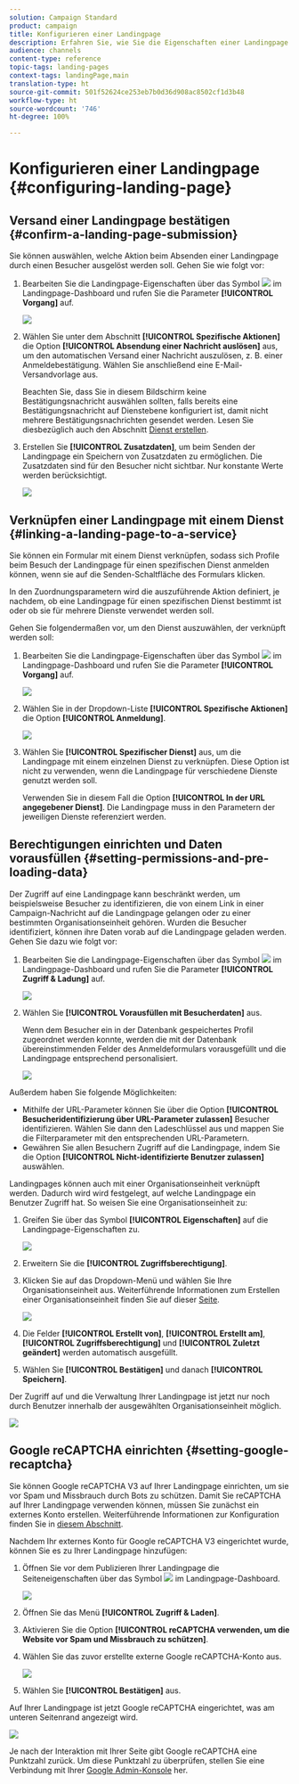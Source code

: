 ```yaml
---
solution: Campaign Standard
product: campaign
title: Konfigurieren einer Landingpage
description: Erfahren Sie, wie Sie die Eigenschaften einer Landingpage konfigurieren.
audience: channels
content-type: reference
topic-tags: landing-pages
context-tags: landingPage,main
translation-type: ht
source-git-commit: 501f52624ce253eb7b0d36d908ac8502cf1d3b48
workflow-type: ht
source-wordcount: '746'
ht-degree: 100%

---
```



# Konfigurieren einer Landingpage {#configuring-landing-page}

## Versand einer Landingpage bestätigen     {#confirm-a-landing-page-submission}

Sie können auswählen, welche Aktion beim Absenden einer Landingpage durch einen Besucher ausgelöst werden soll. Gehen Sie wie folgt vor:

1. Bearbeiten Sie die Landingpage-Eigenschaften über das Symbol ![](assets/edit_darkgrey-24px.png) im Landingpage-Dashboard und rufen Sie die Parameter **[!UICONTROL Vorgang]** auf.

   ![](assets/lp_edit_properties_button.png)

1. Wählen Sie unter dem Abschnitt **[!UICONTROL Spezifische Aktionen]** die Option **[!UICONTROL Absendung einer Nachricht auslösen]** aus, um den automatischen Versand einer Nachricht auszulösen, z. B. einer Anmeldebestätigung. Wählen Sie anschließend eine E-Mail-Versandvorlage aus.

   Beachten Sie, dass Sie in diesem Bildschirm keine Bestätigungsnachricht auswählen sollten, falls bereits eine Bestätigungsnachricht auf Dienstebene konfiguriert ist, damit nicht mehrere Bestätigungsnachrichten gesendet werden. Lesen Sie diesbezüglich auch den Abschnitt [Dienst erstellen](../../audiences/using/creating-a-service.md).

1. Erstellen Sie **[!UICONTROL Zusatzdaten]**, um beim Senden der Landingpage ein Speichern von Zusatzdaten zu ermöglichen. Die Zusatzdaten sind für den Besucher nicht sichtbar. Nur konstante Werte werden berücksichtigt.

   ![](assets/lp_parameters_6.png)

## Verknüpfen einer Landingpage mit einem Dienst {#linking-a-landing-page-to-a-service}

Sie können ein Formular mit einem Dienst verknüpfen, sodass sich Profile beim Besuch der Landingpage für einen spezifischen Dienst anmelden können, wenn sie auf die Senden-Schaltfläche des Formulars klicken.

In den Zuordnungsparametern wird die auszuführende Aktion definiert, je nachdem, ob eine Landingpage für einen spezifischen Dienst bestimmt ist oder ob sie für mehrere Dienste verwendet werden soll.

Gehen Sie folgendermaßen vor, um den Dienst auszuwählen, der verknüpft werden soll:

1. Bearbeiten Sie die Landingpage-Eigenschaften über das Symbol ![](assets/edit_darkgrey-24px.png) im Landingpage-Dashboard und rufen Sie die Parameter **[!UICONTROL Vorgang]** auf.

   ![](assets/lp_edit_properties_button.png)

1. Wählen Sie in der Dropdown-Liste **[!UICONTROL Spezifische Aktionen]** die Option **[!UICONTROL Anmeldung]**.

   ![](assets/lp_parameters_5.png)

1. Wählen Sie **[!UICONTROL Spezifischer Dienst]** aus, um die Landingpage mit einem einzelnen Dienst zu verknüpfen. Diese Option ist nicht zu verwenden, wenn die Landingpage für verschiedene Dienste genutzt werden soll.

   Verwenden Sie in diesem Fall die Option **[!UICONTROL In der URL angegebener Dienst]**. Die Landingpage muss in den Parametern der jeweiligen Dienste referenziert werden.

## Berechtigungen einrichten und Daten vorausfüllen     {#setting-permissions-and-pre-loading-data}

Der Zugriff auf eine Landingpage kann beschränkt werden, um beispielsweise Besucher zu identifizieren, die von einem Link in einer Campaign-Nachricht auf die Landingpage gelangen oder zu einer bestimmten Organisationseinheit gehören.
Wurden die Besucher identifiziert, können ihre Daten vorab auf die Landingpage geladen werden. Gehen Sie dazu wie folgt vor:

1. Bearbeiten Sie die Landingpage-Eigenschaften über das Symbol ![](assets/edit_darkgrey-24px.png) im Landingpage-Dashboard und rufen Sie die Parameter **[!UICONTROL Zugriff &amp; Ladung]** auf.

   ![](assets/lp_edit_properties_button.png)

1. Wählen Sie **[!UICONTROL Vorausfüllen mit Besucherdaten]** aus.

   Wenn dem Besucher ein in der Datenbank gespeichertes Profil zugeordnet werden konnte, werden die mit der Datenbank übereinstimmenden Felder des Anmeldeformulars vorausgefüllt und die Landingpage entsprechend personalisiert.

   ![](assets/lp_parameters_3.png)

Außerdem haben Sie folgende Möglichkeiten:

* Mithilfe der URL-Parameter können Sie über die Option **[!UICONTROL Besucheridentifizierung über URL-Parameter zulassen]** Besucher identifizieren. Wählen Sie dann den Ladeschlüssel aus und mappen Sie die Filterparameter mit den entsprechenden URL-Parametern.
* Gewähren Sie allen Besuchern Zugriff auf die Landingpage, indem Sie die Option **[!UICONTROL Nicht-identifizierte Benutzer zulassen]** auswählen.

Landingpages können auch mit einer Organisationseinheit verknüpft werden. Dadurch wird wird festgelegt, auf welche Landingpage ein Benutzer Zugriff hat. So weisen Sie eine Organisationseinheit zu:

1. Greifen Sie über das Symbol **[!UICONTROL Eigenschaften]** auf die Landingpage-Eigenschaften zu.

   ![](assets/lp_parameters_google3.png)

1. Erweitern Sie die **[!UICONTROL Zugriffsberechtigung]**.

1. Klicken Sie auf das Dropdown-Menü und wählen Sie Ihre Organisationseinheit aus. Weiterführende Informationen zum Erstellen einer Organisationseinheit finden Sie auf dieser [Seite](../../administration/using/organizational-units.md).

   ![](assets/lp_org_unit_2.png)

1. Die Felder **[!UICONTROL Erstellt von]**, **[!UICONTROL Erstellt am]**, **[!UICONTROL Zugriffsberechtigung]** und **[!UICONTROL Zuletzt geändert]** werden automatisch ausgefüllt.

1. Wählen Sie **[!UICONTROL Bestätigen]** und danach **[!UICONTROL Speichern]**.

Der Zugriff auf und die Verwaltung Ihrer Landingpage ist jetzt nur noch durch Benutzer innerhalb der ausgewählten Organisationseinheit möglich.

![](assets/lp_org_unit_3.png)

## Google reCAPTCHA einrichten {#setting-google-recaptcha}

Sie können Google reCAPTCHA V3 auf Ihrer Landingpage einrichten, um sie vor Spam und Missbrauch durch Bots zu schützen. Damit Sie reCAPTCHA auf Ihrer Landingpage verwenden können, müssen Sie zunächst ein externes Konto erstellen. Weiterführende Informationen zur Konfiguration finden Sie in [diesem Abschnitt](../../administration/using/external-accounts.md#google-recaptcha-external-account).

Nachdem Ihr externes Konto für Google reCAPTCHA V3 eingerichtet wurde, können Sie es zu Ihrer Landingpage hinzufügen:

1. Öffnen Sie vor dem Publizieren Ihrer Landingpage die Seiteneigenschaften über das Symbol ![](assets/edit_darkgrey-24px.png) im Landingpage-Dashboard.

   ![](assets/lp_parameters_google3.png)

1. Öffnen Sie das Menü **[!UICONTROL Zugriff &amp; Laden]**.
1. Aktivieren Sie die Option **[!UICONTROL reCAPTCHA verwenden, um die Website vor Spam und Missbrauch zu schützen]**.
1. Wählen Sie das zuvor erstellte externe Google reCAPTCHA-Konto aus.

   ![](assets/lp_parameters_google.png)

1. Wählen Sie **[!UICONTROL Bestätigen]** aus.

Auf Ihrer Landingpage ist jetzt Google reCAPTCHA eingerichtet, was am unteren Seitenrand angezeigt wird.

![](assets/lp_parameters_google2.png)

Je nach der Interaktion mit Ihrer Seite gibt Google reCAPTCHA eine Punktzahl zurück. Um diese Punktzahl zu überprüfen, stellen Sie eine Verbindung mit Ihrer [Google Admin-Konsole](https://g.co/recaptcha/admin) her.
